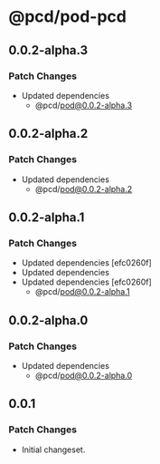 # @pcd/pod-pcd

## 0.0.2-alpha.3

### Patch Changes

- Updated dependencies
  - @pcd/pod@0.0.2-alpha.3

## 0.0.2-alpha.2

### Patch Changes

- Updated dependencies
  - @pcd/pod@0.0.2-alpha.2

## 0.0.2-alpha.1

### Patch Changes

- Updated dependencies [efc0260f]
- Updated dependencies
- Updated dependencies [efc0260f]
  - @pcd/pod@0.0.2-alpha.1

## 0.0.2-alpha.0

### Patch Changes

- Updated dependencies
  - @pcd/pod@0.0.2-alpha.0

## 0.0.1

### Patch Changes

- Initial changeset.
